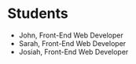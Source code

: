 # Students

- John, Front-End Web Developer
- Sarah, Front-End Web Developer
- Josiah, Front-End Web Developer
